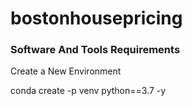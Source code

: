 # bostonhousepricing

### Software And Tools Requirements

Create a New Environment


conda create -p venv python==3.7 -y

 